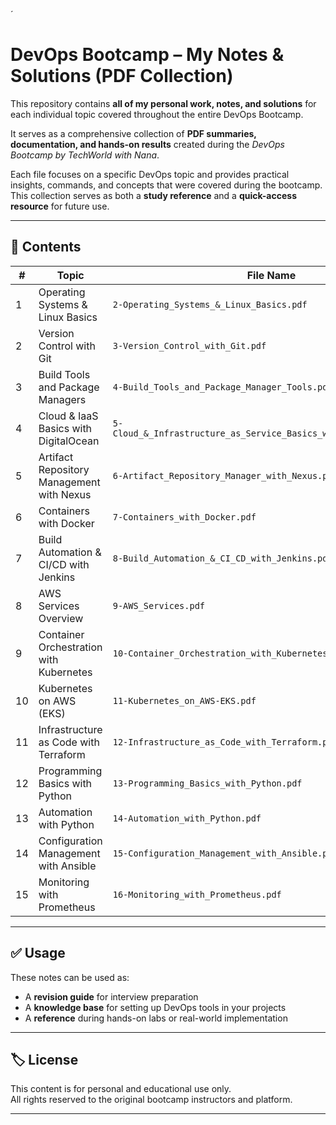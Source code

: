 ´
# DevOps Bootcamp – My Notes & Solutions (PDF Collection)

This repository contains **all of my personal work, notes, and solutions** for each individual topic covered throughout the entire DevOps Bootcamp.

It serves as a comprehensive collection of **PDF summaries, documentation, and hands-on results** created during the *DevOps Bootcamp by TechWorld with Nana*.

Each file focuses on a specific DevOps topic and provides practical insights, commands, and concepts that were covered during the bootcamp. This collection serves as both a **study reference** and a **quick-access resource** for future use.

---



## 📘 Contents

| #  | Topic                                                                 | File Name                                                         |
|----|-----------------------------------------------------------------------|--------------------------------------------------------------------|
| 1  | Operating Systems & Linux Basics                                      | `2-Operating_Systems_&_Linux_Basics.pdf`                           |
| 2  | Version Control with Git                                              | `3-Version_Control_with_Git.pdf`                                   |
| 3  | Build Tools and Package Managers                                      | `4-Build_Tools_and_Package_Manager_Tools.pdf`                      |
| 4  | Cloud & IaaS Basics with DigitalOcean                                 | `5-Cloud_&_Infrastructure_as_Service_Basics_with_DigitalOcean.pdf` |
| 5  | Artifact Repository Management with Nexus                             | `6-Artifact_Repository_Manager_with_Nexus.pdf`                     |
| 6  | Containers with Docker                                                | `7-Containers_with_Docker.pdf`                                     |
| 7  | Build Automation & CI/CD with Jenkins                                 | `8-Build_Automation_&_CI_CD_with_Jenkins.pdf`                      |
| 8  | AWS Services Overview                                                 | `9-AWS_Services.pdf`                                               |
| 9  | Container Orchestration with Kubernetes                               | `10-Container_Orchestration_with_Kubernetes.pdf`                   |
| 10 | Kubernetes on AWS (EKS)                                               | `11-Kubernetes_on_AWS-EKS.pdf`                                     |
| 11 | Infrastructure as Code with Terraform                                 | `12-Infrastructure_as_Code_with_Terraform.pdf`                     |
| 12 | Programming Basics with Python                                        | `13-Programming_Basics_with_Python.pdf`                            |
| 13 | Automation with Python                                                | `14-Automation_with_Python.pdf`                                    |
| 14 | Configuration Management with Ansible                                 | `15-Configuration_Management_with_Ansible.pdf`                     |
| 15 | Monitoring with Prometheus                                            | `16-Monitoring_with_Prometheus.pdf`                                |

---

## ✅ Usage

These notes can be used as:

- A **revision guide** for interview preparation
- A **knowledge base** for setting up DevOps tools in your projects
- A **reference** during hands-on labs or real-world implementation

---

## 🏷️ License

This content is for personal and educational use only.  
All rights reserved to the original bootcamp instructors and platform.

---

